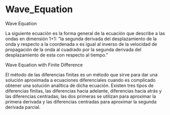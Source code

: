 # Wave_Equation
Wave Equation

La siguiente ecuación es la forma general de la ecuación que describe a las ondas en dimensión 1+1: "la segunda derivada del desplazamiento de la onda y respecto a la coordenada x es igual al inverso de la velocidad de propagación de la onda al cuadrado por la segunda derivada del desplazamiento de esta con respecto al tiempo."

Wave Equation with Finite Difference

El método de las diferencias finitas es un método que sirve para dar una solución aproximada a ecuaciones diferenciales cuando es complicado obtener una solución analítica de dicha ecuación.
Existen tres tipos de diferencias finitas, las diferencias hacia adelante, diferencias hacia atrás y las diferencias centradas; las dos primeras se utilizan para aproximar la primera derivada y las diferencias centradas para aproximar la segunda derivada parcial. 
